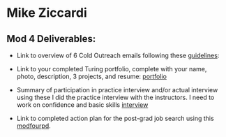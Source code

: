 # Mike Ziccardi

## Mod 4 Deliverables:
* Link to overview of 6 Cold Outreach emails following these [guidelines](https://github.com/turingschool/career-development-curriculum/blob/master/module_four/cold_outreach_deliverable_guidelines.md):
* Link to your completed Turing portfolio, complete with your name, photo, description, 3 projects, and resume:
[portfolio](https://www.turing.io/alumni/michael-ziccardi)


* Summary of participation in practice interview and/or actual interview using these 
  I did the practice interview with the instructors. I need to work on confidence and basic skills 
  [interview](https://gist.github.com/mziccardi/a609a186d972f9c812e5586ef7112547)
  
* Link to completed action plan for the post-grad job search using this [modfourpd](https://gist.github.com/mziccardi/05bb278b4076467bfdf70ebc2911fc41). 
